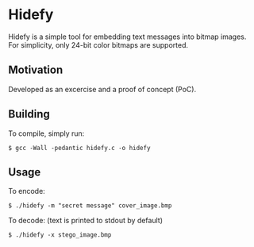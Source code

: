 Hidefy
======

Hidefy is a simple tool for embedding text messages into bitmap images.  
For simplicity, only 24-bit color bitmaps are supported.

## Motivation

Developed as an excercise and a proof of concept (PoC).

## Building

To compile, simply run:

	$ gcc -Wall -pedantic hidefy.c -o hidefy

## Usage

To encode:

	$ ./hidefy -m "secret message" cover_image.bmp

To decode: (text is printed to stdout by default)

	$ ./hidefy -x stego_image.bmp

